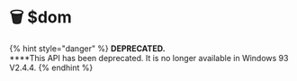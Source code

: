 # 🗑 $dom

{% hint style="danger" %}
**DEPRECATED.**\
****This API has been deprecated. It is no longer available in Windows 93 V2.4.4.
{% endhint %}
